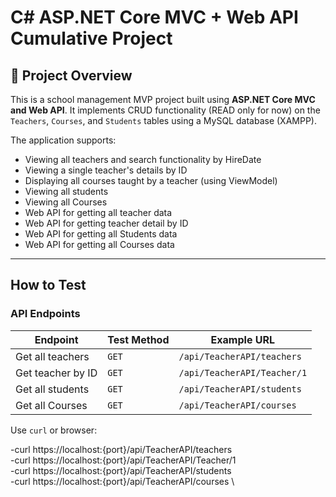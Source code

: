 # C# ASP.NET Core MVC + Web API Cumulative Project

## 📘 Project Overview

This is a school management MVP project built using **ASP.NET Core MVC and Web API**. It implements CRUD functionality (READ only for now) on the `Teachers`, `Courses`, and `Students` tables using a MySQL database (XAMPP).

The application supports:
- Viewing all teachers and search functionality by HireDate
- Viewing a single teacher's details by ID
- Displaying all courses taught by a teacher (using ViewModel)
- Viewing all students
- Viewing all Courses
- Web API for getting all teacher data
- Web API for getting teacher detail by ID
- Web API for getting all Students data
- Web API for getting all Courses data

---

##  How to Test

### API Endpoints

| Endpoint                         | Test Method     | Example URL                                 |
|----------------------------------|-----------------|---------------------------------------------|
| Get all teachers                 | `GET`           | `/api/TeacherAPI/teachers`                  |
| Get teacher by ID                | `GET`           | `/api/TeacherAPI/Teacher/1`                 |
| Get all students                 | `GET`           | `/api/TeacherAPI/students`                  |
| Get all Courses                  | `GET`           | `/api/TeacherAPI/courses`                   |

Use `curl` or browser:

-curl https://localhost:{port}/api/TeacherAPI/teachers \
-curl https://localhost:{port}/api/TeacherAPI/Teacher/1 \
-curl https://localhost:{port}/api/TeacherAPI/students \
-curl https://localhost:{port}/api/TeacherAPI/courses \

